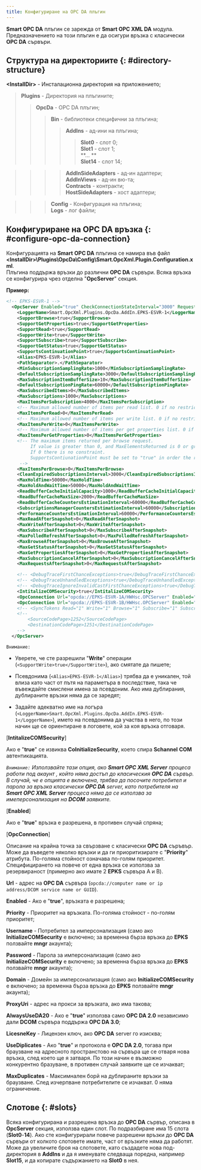 ```yaml
---
title: Конфигуриране на OPC DA плъгин
---
```


**Smart OPC DA** плъгин се зарежда от **Smart OPC XML DA** модула.
Предназначението на този плъгин е да осигури връзка с класически **OPC DA** сървъри.

## Структура на директориите {: #directory-structure}

**&lt;InstallDir&gt;** - Инсталационна директория на приложението;

> **Plugins** - Директория на плъгините;
>> **OpcDa** - OPC DA плъгин;
>>> **Bin** - библиотеки специфични за плъгина;
>>>> **AddIns** - ад-ини на плъгина;
>>>>> **Slot0** - слот 0;  
>>>>> **Slot1** - слот 1;  
>>>>> **... **  
>>>>> **Slot14** - слот 14;

>>>> **AddInSideAdapters** - ад-ин адаптери;  
>>>> **AddInViews** - ад-ин вю-та;  
>>>> **Contracts** - контракти;  
>>>> **HostSideAdapters** - хост адаптери;

>>> **Config** - Конфигурация на плъгина;  
>>> **Logs** - лог файли;

## Конфигуриране на OPC DA връзка {: #configure-opc-da-connection}

Конфигурацията на **Smart** **OPC DA** плъгина се намира във файл  
**&lt;InstallDir&gt;\\Plugins\\OpcDa\\Config\\Smart.OpcXml.Plugin.Configuration.xml**.  
Плъгина поддържа връзки до различни **OPC DA** сървъри. Всяка връзка се
конфигурира чрез отделна "**OpcServer**" секция.

__Пример:__

```xml
<!-- EPKS-ESVR-1 -->
  <OpcServer Enabled="true" CheckConnectionStateInterval="3000" RequestExecutionTimeout="60000" MaxLongRunningRequests="1">
    <LoggerName>Smart.OpcXml.Plugins.OpcDa.AddIn.EPKS-ESVR-1</LoggerName>
    <SupportBrowse>true</SupportBrowse>
    <SupportGetProperties>true</SupportGetProperties>
    <SupportRead>true</SupportRead>
    <SupportWrite>true</SupportWrite>
    <SupportSubscribe>true</SupportSubscribe>
    <SupportGetStatus>true</SupportGetStatus>
    <SupportsContinuationPoint>true</SupportsContinuationPoint>
    <Alias>EPKS-ESVR-1</Alias>
    <PathSeparator>.</PathSeparator>
    <MinSubscriptionSamplingRate>1000</MinSubscriptionSamplingRate>
    <DefaultSubscriptionSamplingRate>3000</DefaultSubscriptionSamplingRate>
    <MaxSubscriptionItemBufferSize>10</MaxSubscriptionItemBufferSize>
    <DefaultSubscriptionPingRate>60000</DefaultSubscriptionPingRate>
    <MaxSubscribedItems>0</MaxSubscribedItems>
    <MaxSubscriptions>1000</MaxSubscriptions>
    <MaxItemsPerSubscription>4000</MaxItemsPerSubscription>
    <!-- Maximum allowed number of items per read list. 0 if no restrictions -->
    <MaxItemsPerRead>0</MaxItemsPerRead>
    <!-- Maximum allowed number of items per write list. 0 if no restrictions -->
    <MaxItemsPerWrite>0</MaxItemsPerWrite>
    <!-- Maximum allowed number of items per get properties list. 0 if no restrictions -->
    <MaxItemsPerGetProperties>0</MaxItemsPerGetProperties>
    <!-- The maximum items returned per browse request. 
	     If value is greater than 0, and MaxElementsReturned is 0 or greater than MaxItemsPerBrowse it will be forced to this value. 
	     If 0 there is no constraint. 
		 SupportsContiunationPoint must be set to "true" in order the restriction to be taken into account for this gateway. 
	 -->
    <MaxItemsPerBrowse>0</MaxItemsPerBrowse>
    <CleanExpiredSubscriptionsInterval>3000</CleanExpiredSubscriptionsInterval>
    <MaxHoldTime>50000</MaxHoldTime>
    <MaxHoldAndWaitTime>50000</MaxHoldAndWaitTime>
    <ReadBufferCacheInitialCapacity>1000</ReadBufferCacheInitialCapacity>
    <ReadBufferCacheMaxSize>2000</ReadBufferCacheMaxSize>
    <ReadBufferCacheCountersEstimationInterval>60000</ReadBufferCacheCountersEstimationInterval>
    <SubscriptionsManagerCountersEstimationInterval>60000</SubscriptionsManagerCountersEstimationInterval>
    <PerformanceCountersEstimationInterval>60000</PerformanceCountersEstimationInterval>
    <MaxReadAfterSnapshot>0</MaxReadAfterSnapshot>
    <MaxWriteAfterSnapshot>0</MaxWriteAfterSnapshot>
    <MaxSubscribeAfterSnapshot>0</MaxSubscribeAfterSnapshot>
    <MaxPolledRefreshAfterSnapshot>0</MaxPolledRefreshAfterSnapshot>
    <MaxBrowseAfterSnapshot>0</MaxBrowseAfterSnapshot>
    <MaxGetStatusAfterSnapshot>0</MaxGetStatusAfterSnapshot>
    <MaxGetPropertiesAfterSnapshot>0</MaxGetPropertiesAfterSnapshot>
    <MaxSubscriptionCancelAfterSnapshot>0</MaxSubscriptionCancelAfterSnapshot>
    <MaxRequestsAfterSnapshot>0</MaxRequestsAfterSnapshot>

    <!-- <DebugTraceFirstChanceExceptions>true</DebugTraceFirstChanceExceptions> -->
    <!-- <DebugTraceUnhandledExceptions>true</DebugTraceUnhandledExceptions> -->
    <!-- <DebugTraceIgnoreInvalidCastFirstChanceExceptions>true</DebugTraceIgnoreInvalidCastFirstChanceExceptions> -->
    <IntitalizeCOMSecurity>true</IntitalizeCOMSecurity>
    <OpcConnection Url="opcda://EPKS-ESVR-1A/HWHsc.OPCServer" Enabled="true" Priority="2000" UseDuplicates="true" Username="mngr" Password="****"/>
    <OpcConnection Url="opcda://EPKS-ESVR-1B/HWHsc.OPCServer" Enabled="true" Priority="1000" UseDuplicates="true" Username="mngr" Password="****"/>
    <!-- <SyncTokens Read="1" Write="1" Browse="1" Subscribe="1" SubscriptionCancel="1" GetProperties="1" GetStatus="1"></SyncTokens> -->
    <!-- 
		<SourceCodePage>1252</SourceCodePage> 
		<DestinationCodePage>1251</DestinationCodePage> 
	-->
  </OpcServer>
```

``Внимание:``

- Уверете, че сте разрешили "**Write**" операции (`<SupportWrite>true</SupportWrite>`), ако смятате да пишете;

- Псевдонима (`<Alias>EPKS-ESVR-1</Alias>`) трябва да е уникален, той влиза като част от пътя на параметъра в последствие, така че въвеждайте смислени имена за псевдоним. Ако има дублирания, дублираните връзки няма да се заредят;

- Задайте адекватно име на логъра  
(`<LoggerName>Smart.OpcXml.Plugins.OpcDa.AddIn.EPKS-ESVR-1</LoggerName>`),  името на псевдонима да участва в него, по този начин ще се ориентиране в логовете, кой за коя връзка отговаря.

\[**IntitalizeCOMSecurity**\]

Ако е "**true**" се извиква **CoInitializeSecurity**, което спира **Schannel** **COM** автентикацията.

*``Внимание:`` Използвайте тази опция, ако **Smart OPC XML Server**
процеса работи под акаунт , който няма достъп до класическия **OPC DA**
сървър. В случай, че е опцията е включена, трябва да посочите потребител
и парола за връзка класически **OPC DA** server, като потребителя на
**Smart** **OPC XML Server** процеса няма да се използва за
имеперсонализация на **DCOM** заявките.*

\[**Enabled**\]

Ако е "**true**" връзка е разрешена, в противен случай спряна;

\[**OpcConnection**\]

Описание на крайна точка за свързване с класически **OPC DA** съръвър. 
Може да въведете няколко връзки и да ги приоритизирате с "**Priority**" 
атрибута. По-голяма стойност означава по-голям приоритет. Специфицирането 
на повече от една връзка се използва за резервираност (примерно ако имате 2 
**EPKS** сървъра A и B).

**Url** - адрес на **OPC DA** сървъра (`opcda://computer name or ip address/DCOM service name or GUID`).

**Enabled** - Ако е "**true**", връзката е разрешена;

**Priority** - Приоритет на връзката. По-голяма стойност - по-голям
приоритет;

**Username** - Потребител за имперсонализация (само ако **InitializeCOMSecurity** е включено; за временна бърза връзка до
**EPKS** ползвайте **mngr** акаунта);

**Password** - Парола за имперсонализация (само ако 
**InitializeCOMSecurity** е включено; за временна бърза връзка до
**EPKS** ползвайте **mngr** акаунта);

**Domain** - Домейн за имперсонализация (само ако
**InitializeCOMSecurity** е включено; за временна бърза връзка до
**EPKS** ползвайте **mngr** акаунта);

**ProxyUri** - адрес на прокси за връзката, ако има такова;

**AlwaysUseDA20** - Ако е "**true**" използва само **OPC DA 2.0**
независимо дали **DCOM** сървъра поддържа **OPC DA 3.0**;

**LicesneKey** - Лицензен ключ, ако **OPC DA** server го изисква;

**UseDiplicates** - Ако "**true**" и протокола е **OPC DA 2.0**, тогава
при браузване на адресното пространстово на сървъра ще се отваря нова
връзка, след което ще я затваря. По този начин е възможно конкурентно
бразуване, в противен случай заявките ще се изчакват;

**MaxDuplicates** - Максимнален борй на дублираните връзки за
браузване. След изчерпване потребителите се изчакват. 0 няма
ограничение.

## Слотове {: #slots}

Всяка конфигурирана и разрешена връзка до **OPC DA** сървър, описана в
**OpcServer** секция, използва един слот. По подразбиране има 15 слота
(**Slot0**-**14**). Ако сте конфигурирали повече разрешени връзки до
**OPC DA** сървъри от колкото слотовете имате, част от връзките няма да
работят. Може да увеличите броя на слотовете, като създадете нова
под-директория в **AddIns** и да я именувате следваща поредна, например
**Slot15**, и да копирате съдържанието на **Slot0** в нея.